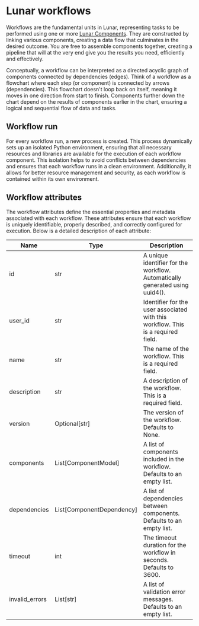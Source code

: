 # Lunar workflows

Workflows are the fundamental units in Lunar, representing tasks to be performed using one or more [Lunar Components](./component.md). They are constructed by linking various components, creating a data flow that culminates in the desired outcome. You are free to assemble components together, creating a pipeline that will at the very end give you the results you need, efficiently and effectively.

Conceptually, a workflow can be interpreted as a directed acyclic graph of components connected by dependencies (edges). Think of a workflow as a flowchart where each step (or component) is connected by arrows (dependencies). This flowchart doesn't loop back on itself, meaning it moves in one direction from start to finish. Components further down the chart depend on the results of components earlier in the chart, ensuring a logical and sequential flow of data and tasks.

## Workflow run

For every workflow run, a new process is created. This process dynamically sets up an isolated Python environment, ensuring that all necessary resources and libraries are available for the execution of each workflow component. This isolation helps to avoid conflicts between dependencies and ensures that each workflow runs in a clean environment. Additionally, it allows for better resource management and security, as each workflow is contained within its own environment.

## Workflow attributes

The workflow attributes define the essential properties and metadata associated with each workflow. These attributes ensure that each workflow is uniquely identifiable, properly described, and correctly configured for execution. Below is a detailed description of each attribute:

| Name | Type | Description |
| ----- | ----- | ----- |
| id | str | A unique identifier for the workflow. Automatically generated using uuid4(). |
| user_id | str | Identifier for the user associated with this workflow. This is a required field. |
| name | str | The name of the workflow. This is a required field. |
| description | str | A description of the workflow. This is a required field. |
| version | Optional[str] | The version of the workflow. Defaults to None. |
| components | List[ComponentModel] | A list of components included in the workflow. Defaults to an empty list. | 
| dependencies | List[ComponentDependency] | A list of dependencies between components. Defaults to an empty list. |
| timeout | int | The timeout duration for the workflow in seconds. Defaults to 3600. |
| invalid_errors | List[str] | A list of validation error messages. Defaults to an empty list. |
